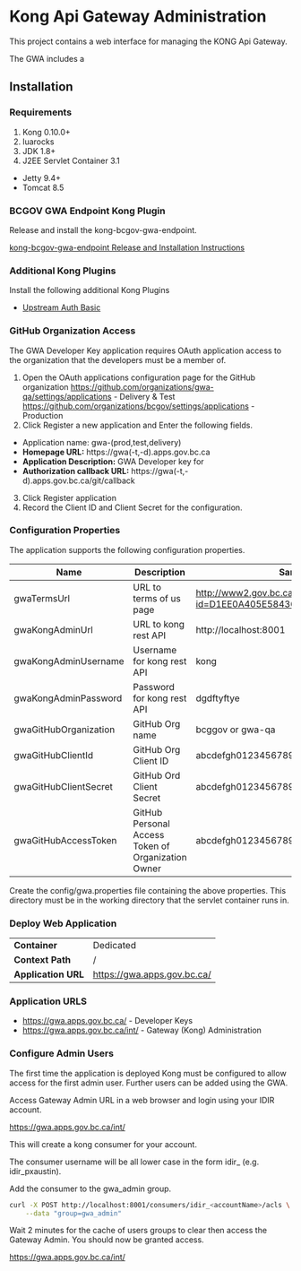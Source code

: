 # Kong Api Gateway Administration

This project contains a web interface for managing the KONG Api Gateway.

The GWA includes a  


## Installation

### Requirements

1. Kong 0.10.0+
2. luarocks
3. JDK 1.8+
4. J2EE Servlet Container 3.1
  * Jetty 9.4+
  * Tomcat 8.5

### BCGOV GWA Endpoint Kong Plugin

Release and install the kong-bcgov-gwa-endpoint.

[kong-bcgov-gwa-endpoint Release and Installation Instructions](https://gogs.data.gov.bc.ca/DataBC/kong-bcgov-gwa-endpoint)

### Additional Kong Plugins

Install the following additional Kong Plugins

* [Upstream Auth Basic](https://revolsys.github.io/kong-plugin-upstream-auth-basic/)

### GitHub Organization Access

The GWA Developer Key application requires OAuth application access to the organization that the
developers must be a member of.

1. Open the OAuth applications configuration page for the GitHub organization
     https://github.com/organizations/gwa-qa/settings/applications - Delivery & Test
     https://github.com/organizations/bcgov/settings/applications - Production
2. Click Register a new application and Enter the following fields.
  * Application name: gwa-(prod,test,delivery)
  * **Homepage URL:** https://gwa(-t,-d).apps.gov.bc.ca
  * **Application Description:** GWA Developer key for <environment>
  * **Authorization callback URL:** https://gwa(-t,-d).apps.gov.bc.ca/git/callback
3. Click Register application
4. Record the Client ID and Client Secret for the configuration.

### Configuration Properties
The application supports the following configuration properties.

| Name                  | Description                | Sample Value                                 |
|-----------------------|----------------------------|----------------------------------------------|
| gwaTermsUrl           | URL to terms of us page    | http://www2.gov.bc.ca/gov/content?id=D1EE0A405E584363B205CD4353E02C88 |
| gwaKongAdminUrl       | URL to kong rest API       | http://localhost:8001                        |
| gwaKongAdminUsername  | Username for kong rest API | kong                                         |
| gwaKongAdminPassword  | Password for kong rest API | dgdftyftye                                   |
| gwaGitHubOrganization | GitHub Org name            | bcggov or gwa-qa                             |
| gwaGitHubClientId     | GitHub Org Client ID       | abcdefgh0123456789123                        |
| gwaGitHubClientSecret | GitHub Ord Client Secret   | abcdefgh01234567890123456789012345678912     |
| gwaGitHubAccessToken  | GitHub Personal Access Token of Organization Owner | abcdefgh01234567890123456789012345678912     |

Create the config/gwa.properties file containing the above properties. This directory must be in
the working directory that the servlet container runs in.

### Deploy Web Application

|||
|---------------------|-----------------------------|
| **Container**       | Dedicated                   |
| **Context Path**    | /                           |
| **Application URL** | https://gwa.apps.gov.bc.ca/ |


### Application URLS

* https://gwa.apps.gov.bc.ca/     - Developer Keys
* https://gwa.apps.gov.bc.ca/int/ - Gateway (Kong) Administration

### Configure Admin Users

The first time the application is deployed Kong must be configured to allow access for the first
admin user. Further users can be added using the GWA.

Access Gateway Admin URL in a web browser and login using your IDIR account.

https://gwa.apps.gov.bc.ca/int/

This will create a kong consumer for your account.

The consumer username will be all lower case in the form idir_<accountname> (e.g. idir_pxaustin).

Add the consumer to the gwa_admin group.

```bash
curl -X POST http://localhost:8001/consumers/idir_<accountName>/acls \
    --data "group=gwa_admin"
```

Wait 2 minutes for the cache of users groups to clear then access the Gateway Admin. You should now
be granted access.

https://gwa.apps.gov.bc.ca/int/
